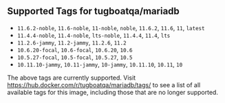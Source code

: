 ## Supported Tags for tugboatqa/mariadb

* `11.6.2-noble`, `11.6-noble`, `11-noble`, `noble`, `11.6.2`, `11.6`, `11`, `latest`
* `11.4.4-noble`, `11.4-noble`, `lts-noble`, `11.4.4`, `11.4`, `lts`
* `11.2.6-jammy`, `11.2-jammy`, `11.2.6`, `11.2`
* `10.6.20-focal`, `10.6-focal`, `10.6.20`, `10.6`
* `10.5.27-focal`, `10.5-focal`, `10.5.27`, `10.5`
* `10.11.10-jammy`, `10.11-jammy`, `10-jammy`, `10.11.10`, `10.11`, `10`

The above tags are currently supported. Visit https://hub.docker.com/r/tugboatqa/mariadb/tags/ to see a list of all available tags for this image, including those that are no longer supported.
